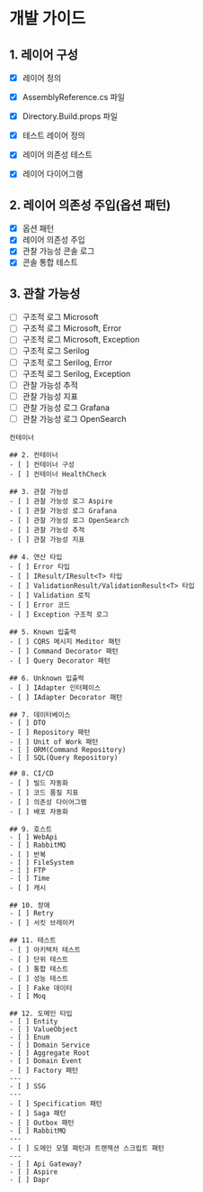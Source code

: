 # 개발 가이드

## 1. 레이어 구성
- [x] 레이어 정의
- [x] AssemblyReference.cs 파일  
- [x] Directory.Build.props 파일
- [x] 테스트 레이어 정의
- [x] 레이어 의존성 테스트
- [x] 레이어 다이어그램


## 2. 레이어 의존성 주입(옵션 패턴)
- [x] 옵션 패턴
- [x] 레이어 의존성 주입
- [x] 관찰 가능성 콘솔 로그
- [x] 콘솔 통합 테스트

## 3. 관찰 가능성
- [ ] 구조적 로그 Microsoft
- [ ] 구조적 로그 Microsoft, Error
- [ ] 구조적 로그 Microsoft, Exception
- [ ] 구조적 로그 Serilog
- [ ] 구조적 로그 Serilog, Error
- [ ] 구조적 로그 Serilog, Exception
- [ ] 관찰 가능성 추적
- [ ] 관찰 가능성 지표
- [ ] 관찰 가능성 로그 Grafana
- [ ] 관찰 가능성 로그 OpenSearch

```
컨테이너

## 2. 컨테이너
- [ ] 컨테이너 구성
- [ ] 컨테이너 HealthCheck

## 3. 관찰 가능성
- [ ] 관찰 가능성 로그 Aspire
- [ ] 관찰 가능성 로그 Grafana
- [ ] 관찰 가능성 로그 OpenSearch
- [ ] 관찰 가능성 추적
- [ ] 관찰 가능성 지표

## 4. 연산 타입
- [ ] Error 타입
- [ ] IResult/IResult<T> 타입
- [ ] ValidationResult/ValidationResult<T> 타입
- [ ] Validation 로직
- [ ] Error 코드
- [ ] Exception 구조적 로그

## 5. Known 입출력
- [ ] CQRS 메시지 Meditor 패턴
- [ ] Command Decorator 패턴
- [ ] Query Decorator 패턴

## 6. Unknown 입출력
- [ ] IAdapter 인터페이스
- [ ] IAdapter Decorator 패턴

## 7. 데이터베이스
- [ ] DTO
- [ ] Repository 패턴
- [ ] Unit of Work 패턴
- [ ] ORM(Command Repository)
- [ ] SQL(Query Repository)

## 8. CI/CD
- [ ] 빌드 자동화
- [ ] 코드 품질 지표
- [ ] 의존성 다이어그램
- [ ] 배포 자동화

## 9. 호스트
- [ ] WebApi
- [ ] RabbitMQ
- [ ] 반복
- [ ] FileSystem
- [ ] FTP
- [ ] Time
- [ ] 캐시

## 10. 장애
- [ ] Retry
- [ ] 서킷 브레이커

## 11. 테스트
- [ ] 아키텍처 테스트
- [ ] 단위 테스트
- [ ] 통합 테스트
- [ ] 성능 테스트
- [ ] Fake 데이터
- [ ] Moq

## 12. 도메인 타입
- [ ] Entity
- [ ] ValueObject
- [ ] Enum
- [ ] Domain Service
- [ ] Aggregate Root
- [ ] Domain Event
- [ ] Factory 패턴
---
- [ ] SSG
---
- [ ] Specification 패턴
- [ ] Saga 패턴
- [ ] Outbox 패턴
- [ ] RabbitMQ
---
- [ ] 도메인 모델 패턴과 트랜잭션 스크립트 패턴
---
- [ ] Api Gateway?
- [ ] Aspire
- [ ] Dapr
```